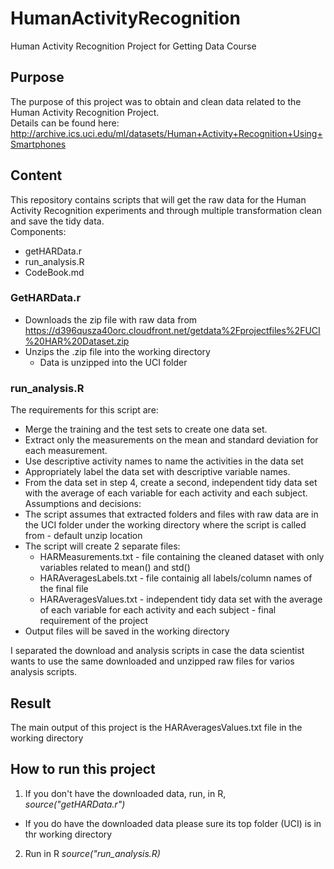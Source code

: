 # HumanActivityRecognition
Human Activity Recognition Project for Getting Data Course

## Purpose
The purpose of this project was to obtain and clean data related to the Human Activity Recognition Project.  
Details can be found here: http://archive.ics.uci.edu/ml/datasets/Human+Activity+Recognition+Using+Smartphones 

## Content
This repository contains scripts that will get the raw data for the Human Activity Recognition experiments and through multiple transformation clean and save the tidy data.  
Components:
* getHARData.r
* run_analysis.R
* CodeBook.md

### GetHARData.r
* Downloads the zip file with raw data from https://d396qusza40orc.cloudfront.net/getdata%2Fprojectfiles%2FUCI%20HAR%20Dataset.zip
* Unzips the .zip file into the working directory
  * Data is unzipped into the UCI folder

### run_analysis.R
The requirements for this script are:
* Merge the training and the test sets to create one data set.
* Extract only the measurements on the mean and standard deviation for each measurement. 
* Use descriptive activity names to name the activities in the data set
* Appropriately label the data set with descriptive variable names. 
* From the data set in step 4, create a second, independent tidy data set with the average of each variable for each activity and each subject.
Assumptions and decisions:
* The script assumes that extracted folders and files with raw data are in the UCI folder under the working directory where the script is called from - default unzip location
* The script will create 2 separate files:
  * HARMeasurements.txt - file containing the cleaned dataset with only variables related to mean() and std()
  * HARAveragesLabels.txt - file containig all labels/column names of the final file
  * HARAveragesValues.txt - independent tidy data set with the average of each variable for each activity and each subject - final requirement of the project
* Output files will be saved in the working directory

I separated the download and analysis scripts in case the data scientist wants to use the same downloaded and unzipped raw files for varios analysis scripts.

## Result
The main output of this project is the HARAveragesValues.txt file in the working directory

## How to run this project
1. If you don't have the downloaded data, run, in R, _source("getHARData.r")_
  * If you do have the downloaded data please sure its top folder (UCI) is in thr working directory
2. Run in R _source("run_analysis.R)_
